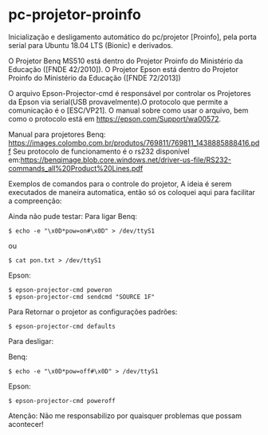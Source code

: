 # pc-projetor-proinfo
Inicialização e desligamento automático do pc/projetor [Proinfo], pela porta serial para Ubuntu 18.04 LTS (Bionic) e derivados.

O Projetor Benq MS510 está dentro do Projetor Proinfo do Ministério da Educação ([FNDE 42/2010]).
O Projetor Epson está dentro do Projetor Proinfo do Ministério da Educação      ([FNDE 72/2013])

O arquivo Epson-Projector-cmd é responsável por controlar os Projetores da Epson via serial(USB provavelmente).O protocolo que permite a comunicação é o [ESC/VP21]. O manual sobre como usar o arquivo, bem como o protocolo está em https://epson.com/Support/wa00572.

Manual para projetores Benq: https://images.colombo.com.br/produtos/769811/769811_1438885888416.pdf
Seu protocolo de funcionamento é o rs232 disponível em:https://benqimage.blob.core.windows.net/driver-us-file/RS232-commands_all%20Product%20Lines.pdf


Exemplos de comandos para o controle do projetor, A ideia é serem executados de maneira automatica, então só os coloquei aqui para facilitar a compreenção:

Ainda não pude testar:
Para ligar
 Benq:

	$ echo -e "\x0D*pow=on#\x0D" > /dev/ttyS1
   ou
   
	$ cat pon.txt > /dev/ttyS1
 Epson:


	$ epson-projector-cmd poweron
   	$ epson-projector-cmd sendcmd "SOURCE 1F"
    
Para Retornar o projetor as configurações padrões:

	$ epson-projector-cmd defaults
    
Para desligar:
   
   Benq:
   
	$ echo -e "\x0D*pow=off#\x0D" > /dev/ttyS1

   Epson:	

	$ epson-projector-cmd poweroff

Atenção: Não me responsabilizo por quaisquer problemas que possam acontecer!
